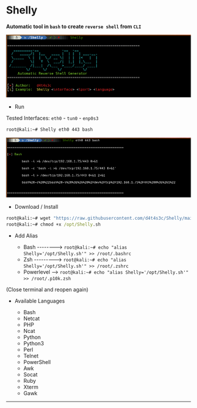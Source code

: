 # Shelly

**Automatic tool in `bash` to create `reverse shell` from `CLI`**

![](/001.png)

* Run

Tested Interfaces: `eth0` - `tun0` - `enp0s3`

```cmd
root@kali:~# Shelly eth0 443 bash
```

![](/002.png)

* Download / Install

```cmd
root@kali:~# wget "https://raw.githubusercontent.com/d4t4s3c/Shelly/main/Shelly.sh" -O /opt/Shelly.sh
root@kali:~# chmod +x /opt/Shelly.sh
```

* Add Alias

  * Bash --------> `root@kali:~# echo "alias Shelly='/opt/Shelly.sh'" >> /root/.bashrc`
  * Zsh ---------> `root@kali:~# echo "alias Shelly='/opt/Shelly.sh'" >> /root/.zshrc`
  * Powerlevel --> `root@kali:~# echo "alias Shelly='/opt/Shelly.sh'" >> /root/.p10k.zsh`

(Close terminal and reopen again)

* Available Languages

  * Bash
  * Netcat
  * PHP
  * Ncat
  * Python
  * Python3
  * Perl
  * Telnet
  * PowerShell
  * Awk
  * Socat
  * Ruby
  * Xterm
  * Gawk

---
